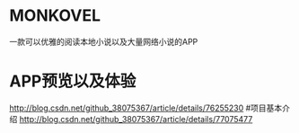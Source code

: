 # MONKOVEL
一款可以优雅的阅读本地小说以及大量网络小说的APP
# APP预览以及体验
http://blog.csdn.net/github_38075367/article/details/76255230
#项目基本介绍
http://blog.csdn.net/github_38075367/article/details/77075477
